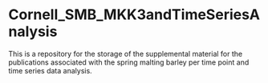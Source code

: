 # Cornell_SMB_MKK3andTimeSeriesAnalysis
This is a repository for the storage of the supplemental material for the publications associated with the spring malting barley per time point and time series data analysis.
